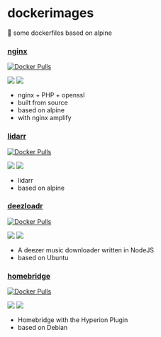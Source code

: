 # dockerimages
🐳 some dockerfiles based on alpine

### [nginx](https://github.com/Starbix/dockerimages/tree/master/nginx)
[![Docker Pulls](https://img.shields.io/docker/pulls/starbix/nginx.svg)](https://github.com/Starbix/dockerimages/tree/master/nginx)

[![](https://images.microbadger.com/badges/version/starbix/nginx.svg)](https://microbadger.com/images/starbix/nginx)
[![](https://images.microbadger.com/badges/image/starbix/nginx.svg)](https://microbadger.com/images/starbix/nginx)

- nginx + PHP + openssl
- built from source
- based on alpine
- with nginx amplify

### [lidarr](https://github.com/Starbix/dockerimages/tree/master/lidarr)
[![Docker Pulls](https://img.shields.io/docker/pulls/starbix/lidarr.svg)](https://github.com/Starbix/dockerimages/tree/master/lidarr)

[![](https://images.microbadger.com/badges/version/starbix/lidarr.svg)](https://microbadger.com/images/starbix/lidarr)
[![](https://images.microbadger.com/badges/image/starbix/lidarr.svg)](https://microbadger.com/images/starbix/lidarr)

- lidarr
- based on alpine

### [deezloadr](https://github.com/Starbix/dockerimages/tree/master/deezloadr)
[![Docker Pulls](https://img.shields.io/docker/pulls/starbix/deezloadr.svg)](https://github.com/Starbix/dockerimages/tree/master/deezloadr)

[![](https://images.microbadger.com/badges/version/starbix/deezloadr.svg)](https://microbadger.com/images/starbix/deezloadr)
[![](https://images.microbadger.com/badges/image/starbix/deezloadr.svg)](https://microbadger.com/images/starbix/deezloadr)

- A deezer music downloader written in NodeJS
- based on Ubuntu

### [homebridge](https://github.com/Starbix/dockerimages/tree/master/homebridge)
[![Docker Pulls](https://img.shields.io/docker/pulls/starbix/homebridge.svg)](https://github.com/Starbix/dockerimages/tree/master/homebridge)

[![](https://images.microbadger.com/badges/version/starbix/homebridge.svg)](https://microbadger.com/images/starbix/homebridge)
[![](https://images.microbadger.com/badges/image/starbix/homebridge.svg)](https://microbadger.com/images/starbix/homebridge)

- Homebridge with the Hyperion Plugin
- based on Debian
